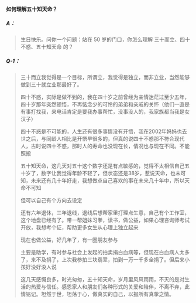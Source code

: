 
#### 如何理解五十知天命？

##### A：
> 生日快乐。问你一个问题：站在 50 岁的门口，你怎么理解 三十而立、四十不惑、五十知天命 的？

##### Q-1：
> 三十而立我觉得是一个目标，所谓立，我觉得是独立，而非立业，当然能够做到三十就立业那最好了。
>
> 四十不惑，实际是做不到的，我在四十岁之前曾经为亲情迷茫过至少五年，四十岁那年突然顿悟，不再惦念少的可怜的弟弟和亲戚的关怀（他们一直是有事打找我，来电话肯定是要我办事帮忙，没事没人的，我家族都当我是女汉子）
>
> 四十不惑是不可能的，人生还有很多事情没有开悟，我在2002年妈妈也去世之后，与同龄人相比是开悟早很多的，但真的说四十不惑那不符合现代人，古时说四十不惑，那时人的寿命也没现在长，情况也与现在不同。不能照搬
>
> 五十知天命，这几天对五十这个数字还是有点敏感的，觉得不太相信自己五十岁了，数字让我觉得年龄不轻了，但状态还是38岁，惹说天命，也未可知，未来还有几十年好走，我想做点自己喜欢的事在未来几十年中，所以天命不可知
>
> 但可以自己有个方向去设定
>
> 还有六年退休，三年退线，退线后想帮家里打理点生意，自己有个工作室，这个地盘已经有了。带一帮姐妹习拳，读书，做公益，如果心理咨询师考试开放，我想考个证，帮助更多女生从心理上独立起来
>
> 现在也做公益，好几年了，有一圈朋友参与
>
> 主要是助学，有时参与社会上发起的拍卖捐白血病等，但现在白血病人太多了，来不及捐了，上次我参拍三块翡翠，拍到一万一千多全捐了。但后来小孩好没好没人说
>
> 这几天感慨良多，时光匆匆，五十知天命，岁月里风风雨雨，不灭的是对生活的热爱与信任。感恩家人和朋友们各种形式的关爱和陪伴，不离不弃，此情铭记。坦然于世，坦荡于心，做真实的自己，以报所有真挚之情。
